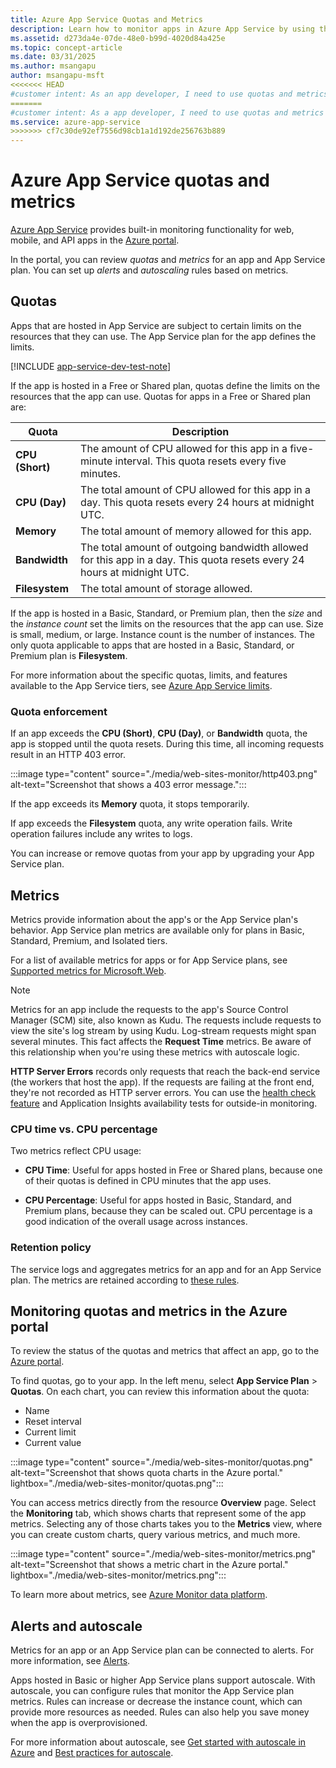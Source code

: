 ```yaml
---
title: Azure App Service Quotas and Metrics
description: Learn how to monitor apps in Azure App Service by using the Azure portal. Understand the quotas and metrics that are reported.
ms.assetid: d273da4e-07de-48e0-b99d-4020d84a425e
ms.topic: concept-article
ms.date: 03/31/2025
ms.author: msangapu
author: msangapu-msft
<<<<<<< HEAD
#customer intent: As an app developer, I need to use quotas and metrics to support my team's web apps in Azure App Service.
=======
#customer intent: As a app developer, I need to use quotas and metrics to support my team's web apps in Azure App Service.
ms.service: azure-app-service
>>>>>>> cf7c30de92ef7556d98cb1a1d192de256763b889
---
```

# Azure App Service quotas and metrics

[Azure App Service](./overview.md) provides built-in monitoring functionality for web, mobile, and API apps in the [Azure portal](https://portal.azure.com).

In the portal, you can review *quotas* and *metrics* for an app and App Service plan. You can set up *alerts* and *autoscaling* rules based on metrics.

## <a name = "understand-quotas"></a> Quotas

Apps that are hosted in App Service are subject to certain limits on the resources that they can use. The App Service plan for the app defines the limits.

[!INCLUDE [app-service-dev-test-note](../../includes/app-service-dev-test-note.md)]

If the app is hosted in a Free or Shared plan, quotas define the limits on the resources that the app can use. Quotas for apps in a Free or Shared plan are:

| Quota | Description |
| --- | --- |
| **CPU (Short)** | The amount of CPU allowed for this app in a five-minute interval. This quota resets every five minutes. |
| **CPU (Day)** | The total amount of CPU allowed for this app in a day. This quota resets every 24 hours at midnight UTC. |
| **Memory** | The total amount of memory allowed for this app. |
| **Bandwidth** | The total amount of outgoing bandwidth allowed for this app in a day. This quota resets every 24 hours at midnight UTC. |
| **Filesystem** | The total amount of storage allowed. |

If the app is hosted in a Basic, Standard, or Premium plan, then the *size* and the *instance count* set the limits on the resources that the app can use. Size is small, medium, or large. Instance count is the number of instances. The only quota applicable to apps that are hosted in a Basic, Standard, or Premium plan is **Filesystem**.

For more information about the specific quotas, limits, and features available to the App Service tiers, see [Azure App Service limits](../azure-resource-manager/management/azure-subscription-service-limits.md#azure-app-service-limits).

### Quota enforcement

If an app exceeds the **CPU (Short)**, **CPU (Day)**, or **Bandwidth** quota, the app is stopped until the quota resets. During this time, all incoming requests result in an HTTP 403 error.

:::image type="content" source="./media/web-sites-monitor/http403.png" alt-text="Screenshot that shows a 403 error message.":::

If the app exceeds its **Memory** quota, it stops temporarily.

If app exceeds the **Filesystem** quota, any write operation fails. Write operation failures include any writes to logs.

You can increase or remove quotas from your app by upgrading your App Service plan.

## <a name = "understand-metrics"></a> Metrics

Metrics provide information about the app's or the App Service plan's behavior. App Service plan metrics are available only for plans in Basic, Standard, Premium, and Isolated tiers.

For a list of available metrics for apps or for App Service plans, see [Supported metrics for Microsoft.Web](monitor-app-service-reference.md#supported-metrics-for-microsoftweb).

> [!NOTE]
> Metrics for an app include the requests to the app's Source Control Manager (SCM) site, also known as Kudu. The requests include requests to view the site's log stream by using Kudu. Log-stream requests might span several minutes. This fact affects the **Request Time** metrics. Be aware of this relationship when you're using these metrics with autoscale logic.
>
> **HTTP Server Errors** records only requests that reach the back-end service (the workers that host the app). If the requests are failing at the front end, they're not recorded as HTTP server errors. You can use the [health check feature](./monitor-instances-health-check.md) and Application Insights availability tests for outside-in monitoring.

### CPU time vs. CPU percentage

Two metrics reflect CPU usage:

- **CPU Time**: Useful for apps hosted in Free or Shared plans, because one of their quotas is defined in CPU minutes that the app uses.

- **CPU Percentage**: Useful for apps hosted in Basic, Standard, and Premium plans, because they can be scaled out. CPU percentage is a good indication of the overall usage across instances.

### <a name = "metrics-granularity-and-retention-policy"></a> Retention policy

The service logs and aggregates metrics for an app and for an App Service plan. The metrics are retained according to [these rules](/azure/azure-monitor/essentials/data-platform-metrics#retention-of-metrics).

## Monitoring quotas and metrics in the Azure portal

To review the status of the quotas and metrics that affect an app, go to the [Azure portal](https://portal.azure.com).

To find quotas, go to your app. In the left menu, select **App Service Plan** > **Quotas**. On each chart, you can review this information about the quota:

- Name
- Reset interval
- Current limit
- Current value

:::image type="content" source="./media/web-sites-monitor/quotas.png" alt-text="Screenshot that shows quota charts in the Azure portal." lightbox="./media/web-sites-monitor/quotas.png":::

You can access metrics directly from the resource **Overview** page. Select the **Monitoring** tab, which shows charts that represent some of the app metrics. Selecting any of those charts takes you to the **Metrics** view, where you can create custom charts, query various metrics, and much more.

:::image type="content" source="./media/web-sites-monitor/metrics.png" alt-text="Screenshot that shows a metric chart in the Azure portal." lightbox="./media/web-sites-monitor/metrics.png":::

To learn more about metrics, see [Azure Monitor data platform](/azure/azure-monitor/data-platform).

## Alerts and autoscale

Metrics for an app or an App Service plan can be connected to alerts. For more information, see [Alerts](monitor-app-service.md#alerts).

Apps hosted in Basic or higher App Service plans support autoscale. With autoscale, you can configure rules that monitor the App Service plan metrics. Rules can increase or decrease the instance count, which can provide more resources as needed. Rules can also help you save money when the app is overprovisioned.

For more information about autoscale, see [Get started with autoscale in Azure](/azure/azure-monitor/autoscale/autoscale-get-started) and [Best practices for autoscale](/azure/azure-monitor/autoscale/autoscale-best-practices).
